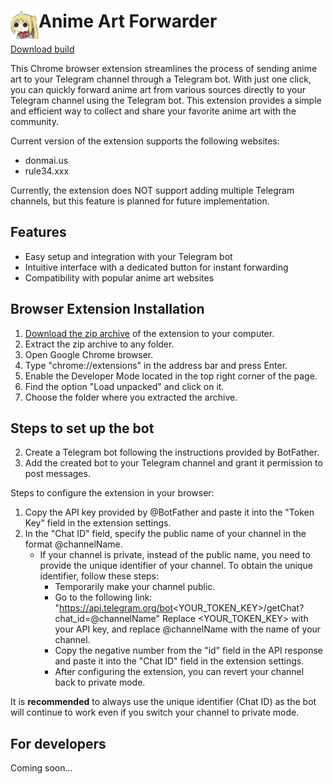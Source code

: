 [//]: # (download_link=https://google.com)

# <img src="public/icons/icon_48.png" width="45" align="left"> Anime Art Forwarder

[Download build](download_link)

This Chrome browser extension streamlines the process of sending anime art to your Telegram channel through a Telegram bot. With just one click, you can quickly forward anime art from various sources directly to your Telegram channel using the Telegram bot. This extension provides a simple and efficient way to collect and share your favorite anime art with the community.

Current version of the extension supports the following websites:
- donmai.us
- rule34.xxx

Currently, the extension does NOT support adding multiple Telegram channels, but this feature is planned for future implementation.

## Features

- Easy setup and integration with your Telegram bot
- Intuitive interface with a dedicated button for instant forwarding
- Compatibility with popular anime art websites

## Browser Extension Installation
1. [Download the zip archive](download_link) of the extension to your computer.
2. Extract the zip archive to any folder.
3. Open Google Chrome browser.
4. Type "chrome://extensions" in the address bar and press Enter.
5. Enable the Developer Mode located in the top right corner of the page.
6. Find the option "Load unpacked" and click on it.
7. Choose the folder where you extracted the archive.

## Steps to set up the bot
2. Create a Telegram bot following the instructions provided by BotFather.
3. Add the created bot to your Telegram channel and grant it permission to post messages.


Steps to configure the extension in your browser:
1. Copy the API key provided by @BotFather and paste it into the "Token Key" field in the extension settings.
2. In the "Chat ID" field, specify the public name of your channel in the format @channelName.
   - If your channel is private, instead of the public name, you need to provide the unique identifier of your channel.
     To obtain the unique identifier, follow these steps:
     - Temporarily make your channel public.
     - Go to the following link: "https://api.telegram.org/bot<YOUR_TOKEN_KEY>/getChat?chat_id=@channelName"
       Replace <YOUR_TOKEN_KEY> with your API key, and replace @channelName with the name of your channel.
     - Copy the negative number from the "id" field in the API response and paste it into the "Chat ID" field in the extension settings.
     - After configuring the extension, you can revert your channel back to private mode.

It is **recommended** to always use the unique identifier (Chat ID) as the bot will continue to work even if you switch your channel to private mode.


## For developers
Coming soon...
